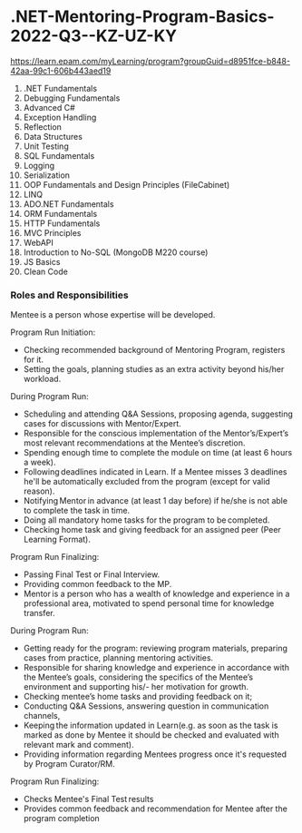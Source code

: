 # .NET-Mentoring-Program-Basics-2022-Q3--KZ-UZ-KY
 https://learn.epam.com/myLearning/program?groupGuid=d8951fce-b848-42aa-99c1-606b443aed19

1) .NET Fundamentals
2) Debugging Fundamentals
3) Advanced C#
4) Exception Handling
5) Reflection
6) Data Structures
7) Unit Testing
8) SQL Fundamentals
9) Logging
10) Serialization
11) OOP Fundamentals and Design Principles (FileCabinet)
12) LINQ
13) ADO.NET Fundamentals
14) ORM Fundamentals
15) HTTP Fundamentals
16) MVC Principles
17) WebAPI
18) Introduction to No-SQL (MongoDB M220 course)
19) JS Basics
20) Clean Code

### Roles and Responsibilities
Mentee is a person whose expertise will be developed.

Program Run Initiation:
- Checking recommended background of Mentoring Program, registers for it.
- Setting the goals, planning studies as an extra activity beyond his/her workload.

During Program Run:
- Scheduling and attending Q&A Sessions, proposing agenda, suggesting cases for discussions with Mentor/Expert. 
- Responsible for the conscious implementation of the Mentor’s/Expert’s most relevant recommendations at the Mentee’s discretion. 
- Spending enough time to complete the module on time (at least 6 hours a week). 
- Following deadlines indicated in Learn. If a Mentee misses 3 deadlines he'll be automatically excluded from the program (except for valid reason). 
- Notifying Mentor in advance (at least 1 day before) if he/she is not able to complete the task in time. 
- Doing all mandatory home tasks for the program to be completed.  
- Checking home task and giving feedback for an assigned peer (Peer Learning Format).

Program Run Finalizing:
- Passing Final Test or Final Interview.
- Providing common feedback to the MP.
- Mentor is a person who has a wealth of knowledge and experience in a professional area, motivated to spend personal time for knowledge transfer.

During Program Run:
- Getting ready for the program: reviewing program materials, preparing cases from practice, planning mentoring activities.
- Responsible for sharing knowledge and experience in accordance with the Mentee’s goals, considering the specifics of the Mentee’s environment and supporting his/- her motivation for growth. 
- Checking mentee’s home tasks and providing feedback on it;
- Conducting Q&A Sessions, answering question in communication channels,
- Keeping the information updated in Learn(e.g. as soon as the task is marked as done by Mentee it should be checked and evaluated with relevant mark and comment).
- Providing information regarding Mentees progress once it's requested by Program Curator/RM. 

Program Run Finalizing:
- Checks Mentee's Final Test results
- Provides common feedback and recommendation for Mentee after the program completion